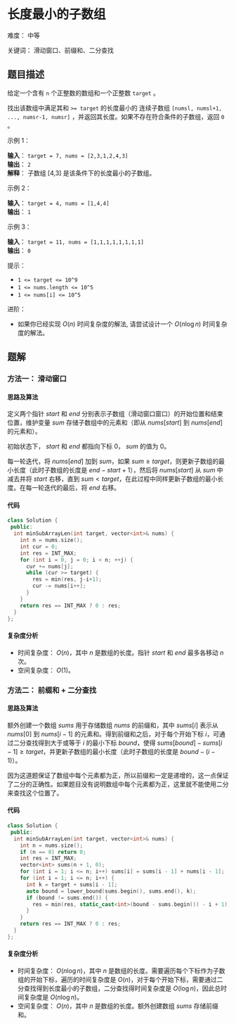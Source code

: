 # 长度最小的子数组

难度： 中等

关键词： 滑动窗口、前缀和、二分查找

## 题目描述

给定一个含有 `n` 个正整数的数组和一个正整数 `target` 。

找出该数组中满足其和 `>= target` 的长度最小的 连续子数组 `[numsl, numsl+1, ..., numsr-1, numsr]` ，并返回其长度。如果不存在符合条件的子数组，返回 `0` 。

示例 1：

**输入**： `target = 7, nums = [2,3,1,2,4,3]` <br>
**输出**： `2` <br>
**解释**： 子数组 [4,3] 是该条件下的长度最小的子数组。

示例 2：

**输入**： `target = 4, nums = [1,4,4]` <br>
**输出**： `1`

示例 3：

**输入**： `target = 11, nums = [1,1,1,1,1,1,1,1]` <br>
**输出**： `0`

提示：

* `1 <= target <= 10^9`
* `1 <= nums.length <= 10^5`
* `1 <= nums[i] <= 10^5`

进阶：

* 如果你已经实现 $O(n)$ 时间复杂度的解法, 请尝试设计一个 $O(n \log n)$ 时间复杂度的解法。

## 题解

### 方法一： 滑动窗口

#### 思路及算法

定义两个指针 $start$ 和 $end$ 分别表示子数组（滑动窗口窗口）的开始位置和结束位置，维护变量 $sum$ 存储子数组中的元素和（即从 $nums[start]$ 到 $nums[end]$ 的元素和）。

初始状态下， $start$ 和 $end$ 都指向下标 $0$， $sum$ 的值为 $0$。

每一轮迭代，将 $nums[end]$ 加到 $sum$，如果 $sum \geq target$，则更新子数组的最小长度（此时子数组的长度是 $end−start+1$），然后将 $nums[start]$ 从 $sum$ 中减去并将 $start$ 右移，直到 $sum < target$，在此过程中同样更新子数组的最小长度。在每一轮迭代的最后，将 $end$ 右移。

#### 代码

```cpp
class Solution {
 public:
  int minSubArrayLen(int target, vector<int>& nums) {
    int n = nums.size();
    int cur = 0;
    int res = INT_MAX;
    for (int i = 0, j = 0; i < n; ++j) {
      cur += nums[j];
      while (cur >= target) {
        res = min(res, j-i+1);
        cur -= nums[i++];
      }
    }
    return res == INT_MAX ? 0 : res;
  }
};
```

#### 复杂度分析

* 时间复杂度： $O(n)$，其中 $n$ 是数组的长度。指针 $start$ 和 $end$ 最多各移动 $n$ 次。
* 空间复杂度： $O(1)$。

### 方法二： 前缀和 + 二分查找

#### 思路及算法

额外创建一个数组 $sums$ 用于存储数组 $nums$ 的前缀和，其中 $sums[i]$ 表示从 $nums[0]$ 到 $nums[i−1]$ 的元素和。得到前缀和之后，对于每个开始下标 $i$，可通过二分查找得到大于或等于 $i$ 的最小下标 $bound$，使得 $sums[bound] − sums[i−1] \geq target$，并更新子数组的最小长度（此时子数组的长度是 $bound−(i−1)$）。

因为这道题保证了数组中每个元素都为正，所以前缀和一定是递增的，这一点保证了二分的正确性。如果题目没有说明数组中每个元素都为正，这里就不能使用二分来查找这个位置了。

#### 代码

```cpp
class Solution {
 public:
  int minSubArrayLen(int target, vector<int>& nums) {
    int n = nums.size();
    if (n == 0) return 0;
    int res = INT_MAX;
    vector<int> sums(n + 1, 0); 
    for (int i = 1; i <= n; i++) sums[i] = sums[i - 1] + nums[i - 1];
    for (int i = 1; i <= n; i++) {
      int k = target + sums[i - 1];
      auto bound = lower_bound(sums.begin(), sums.end(), k);
      if (bound != sums.end()) {
        res = min(res, static_cast<int>(bound - sums.begin()) - i + 1);
      }
    }
    return res == INT_MAX ? 0 : res;
  }
};
```

#### 复杂度分析

* 时间复杂度： $O(n \log n)$，其中 $n$ 是数组的长度。需要遍历每个下标作为子数组的开始下标，遍历的时间复杂度是 $O(n)$，对于每个开始下标，需要通过二分查找得到长度最小的子数组，二分查找得时间复杂度是 $O(\log n)$，因此总时间复杂度是 $O(n \log n)$。
* 空间复杂度： $O(n)$，其中 $n$ 是数组的长度。额外创建数组 $sums$ 存储前缀和。